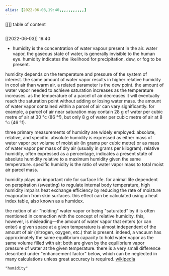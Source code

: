 ```yaml
---
alias: [2022-06-03,19:40,,,,,,,,,,,]
---
```

[[]]
table of content
```toc
```

[[2022-06-03]] 19:40
- humidity is the concentration of water vapour present in the air. water vapor, the gaseous state of water, is generally invisible to the human eye. humidity indicates the likelihood for precipitation, dew, or fog to be present.

humidity depends on the temperature and pressure of the system of interest. the same amount of water vapor results in higher relative humidity in cool air than warm air. a related parameter is the dew point. the amount of water vapor needed to achieve saturation increases as the temperature increases. as the temperature of a parcel of air decreases it will eventually reach the saturation point without adding or losing water mass. the amount of water vapor contained within a parcel of air can vary significantly. for example, a parcel of air near saturation may contain 28 g of water per cubic metre of air at 30 °c (86 °f), but only 8 g of water per cubic metre of air at 8 °c (46 °f).

three primary measurements of humidity are widely employed: absolute, relative, and specific. absolute humidity is expressed as either mass of water vapor per volume of moist air (in grams per cubic metre) or as mass of water vapor per mass of dry air (usually in grams per kilogram). relative humidity, often expressed as a percentage, indicates a present state of absolute humidity relative to a maximum humidity given the same temperature. specific humidity is the ratio of water vapor mass to total moist air parcel mass.

humidity plays an important role for surface life. for animal life dependent on perspiration (sweating) to regulate internal body temperature, high humidity impairs heat exchange efficiency by reducing the rate of moisture evaporation from skin surfaces. this effect can be calculated using a heat index table, also known as a humidex.

the notion of air "holding" water vapor or being "saturated" by it is often mentioned in connection with the concept of relative humidity. this, however, is misleading—the amount of water vapor that enters (or can enter) a given space at a given temperature is almost independent of the amount of air (nitrogen, oxygen, etc.) that is present. indeed, a vacuum has approximately the same equilibrium capacity to hold water vapor as the same volume filled with air; both are given by the equilibrium vapor pressure of water at the given temperature. there is a very small difference described under "enhancement factor" below, which can be neglected in many calculations unless great accuracy is required.
[wikipedia](https://en.wikipedia.org/wiki/humidity)
```query
"humidity"
```